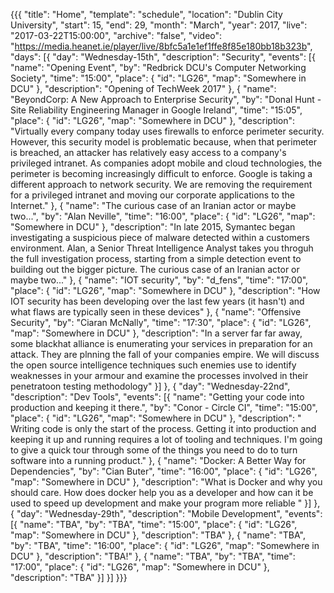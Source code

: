 {{{
  "title": "Home",
  "template": "schedule",
  "location": "Dublin City University",
  "start": 15,
  "end": 29,
  "month": "March",
  "year": 2017,
  "live": "2017-03-22T15:00:00",
  "archive": "false",
  "video": "https://media.heanet.ie/player/live/8bfc5a1e1ef1ffe8f85e180bb18b323b",
  "days": [{
    "day": "Wednesday-15th",
    "description": "Security",
    "events": [{
      "name": "Opening Event",
      "by": "Redbrick DCU's Computer Networking Society",
      "time": "15:00",
      "place": {
        "id": "LG26",
        "map": "Somewhere in DCU"
      },
      "description": "Opening of TechWeek 2017"
    }, {
      "name": "BeyondCorp: A New Approach to Enterprise Security",
      "by": "Donal Hunt - Site Reliability Engineering Manager in Google Ireland",
      "time": "15:05",
      "place": {
        "id": "LG26",
        "map": "Somewhere in DCU"
      },
      "description": "Virtually every company today uses firewalls to enforce perimeter security. However, this security model is problematic because, when that perimeter is breached, an attacker has relatively easy access to a company's privileged intranet. As companies adopt mobile and cloud technologies, the perimeter is becoming increasingly difficult to enforce. Google is taking a different approach to network security. We are removing the requirement for a privileged intranet and moving our corporate applications to the Internet."
    }, {
      "name": "The curious case of an Iranian actor or maybe two...",
      "by": "Alan Neville",
      "time": "16:00",
      "place": {
        "id": "LG26",
        "map": "Somewhere in DCU"
      },
      "description": "In late 2015, Symantec began investigating a suspicious piece of malware detected within a customers environment. Alan, a Senior Threat Intelligence Analyst takes you throguh the full investigation process, starting from a simple detection event to building out the bigger picture. The curious case of an Iranian actor or maybe two..."
    }, {
      "name": "IOT security",
      "by": "d_fens",
      "time": "17:00",
      "place": {
        "id": "LG26",
        "map": "Somewhere in DCU"
      },
      "description": "How IOT security has been developing over the last few years (it hasn't) and what flaws are typically seen in these devices"
    }, {
      "name": "Offensive Security",
      "by": "Ciaran McNally",
      "time": "17:30",
      "place": {
        "id": "LG26",
        "map": "Somewhere in DCU"
      },
      "description": "In a server far far away, some blackhat alliance is enumerating your services in preparation for an attack. They are plnning the fall of your companies empire. We will discuss the open source intelligence techniques such enemies use to identify weaknesses in your armour and examine the processes involved in their penetratoon testing methodology"
    }]
  }, {
    "day": "Wednesday-22nd",
    "description": "Dev Tools",
    "events": [{
      "name": "Getting your code into production and keeping it there.",
      "by": "Conor - Circle CI",
      "time": "15:00",
      "place": {
        "id": "LG26",
        "map": "Somewhere in DCU"
      },
      "description": " Writing code is only the start of the process. Getting it into production and keeping it up and running requires a lot of tooling and techniques. I'm going to give a quick tour through some of the things you need to do to turn software into a running product."
    }, {
      "name": "Docker: A Better Way for Dependencies",
      "by": "Cian Buter",
      "time": "16:00",
      "place": {
        "id": "LG26",
        "map": "Somewhere in DCU"
      },
      "description": "What is Docker and why you should care. How does docker help you as a developer and how can it be used to speed up development and make your program more reliable "
    }]
  }, {
    "day": "Wednesday-29th",
    "description": "Mobile Development",
    "events": [{
      "name": "TBA",
      "by": "TBA",
      "time": "15:00",
      "place": {
        "id": "LG26",
        "map": "Somewhere in DCU"
      },
      "description": "TBA"
    }, {
      "name": "TBA",
      "by": "TBA",
      "time": "16:00",
      "place": {
        "id": "LG26",
        "map": "Somewhere in DCU"
      },
      "description": "TBA!"
    }, {
      "name": "TBA",
      "by": "TBA",
      "time": "17:00",
      "place": {
        "id": "LG26",
        "map": "Somewhere in DCU"
      },
      "description": "TBA"
    }]
  }]
}}}

